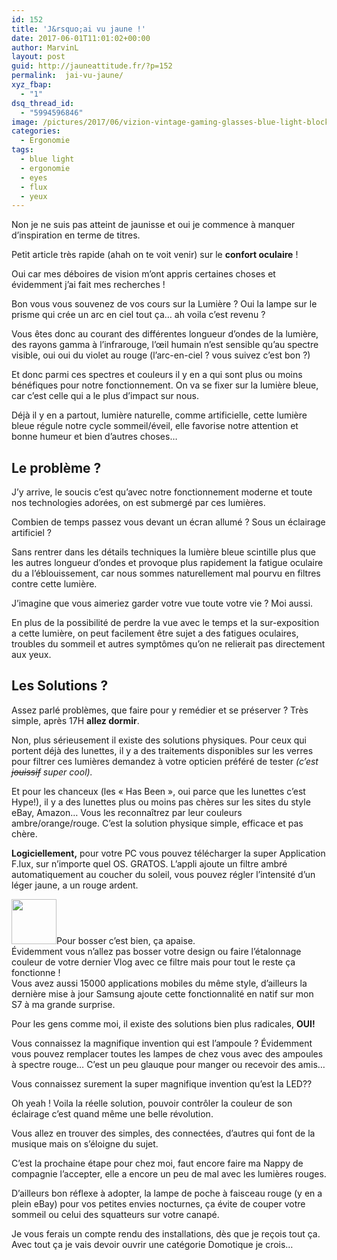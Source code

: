 ```yaml
---
id: 152
title: 'J&rsquo;ai vu jaune !'
date: 2017-06-01T11:01:02+00:00
author: MarvinL
layout: post
guid: http://jauneattitude.fr/?p=152
permalink:  jai-vu-jaune/
xyz_fbap:
  - "1"
dsq_thread_id:
  - "5994596846"
image: /pictures/2017/06/vizion-vintage-gaming-glasses-blue-light-blocking-anti-fatigue-eyewear-7_grande.jpg
categories:
  - Ergonomie
tags:
  - blue light
  - ergonomie
  - eyes
  - flux
  - yeux
---
```

Non je ne suis pas atteint de jaunisse et oui je commence à manquer d&rsquo;inspiration en terme de titres.

Petit article très rapide (ahah on te voit venir) sur le **confort oculaire** !

Oui car mes déboires de vision m&rsquo;ont appris certaines choses et évidemment j&rsquo;ai fait mes recherches !

Bon vous vous souvenez de vos cours sur la Lumière ? Oui la lampe sur le prisme qui crée un arc en ciel tout ça… ah voila c&rsquo;est revenu ?

Vous êtes donc au courant des différentes longueur d&rsquo;ondes de la lumière, des rayons gamma  à l&rsquo;infrarouge, l&rsquo;œil humain n&rsquo;est sensible qu&rsquo;au spectre visible,  oui oui du violet au rouge (l&rsquo;arc-en-ciel ? vous suivez c&rsquo;est bon ?)

Et donc parmi ces spectres et couleurs il y en a qui sont plus ou moins bénéfiques pour notre fonctionnement. On va se fixer sur la lumière bleue, car c&rsquo;est celle qui a le plus d&rsquo;impact sur nous.

Déjà il y en a partout, lumière naturelle, comme artificielle, cette lumière bleue régule notre cycle sommeil/éveil, elle favorise notre attention et bonne humeur et bien d&rsquo;autres choses…

## Le problème ?

J&rsquo;y arrive, le soucis c&rsquo;est qu&rsquo;avec notre fonctionnement moderne et toute nos technologies adorées, on est submergé par ces lumières.

Combien de temps passez vous devant un écran allumé ? Sous un éclairage artificiel ?

Sans rentrer dans les détails techniques la lumière bleue scintille plus que les autres longueur d&rsquo;ondes et provoque plus rapidement la fatigue oculaire du a l&rsquo;éblouissement, car nous sommes naturellement mal pourvu en filtres contre cette lumière.

J&rsquo;imagine que vous aimeriez garder votre vue toute votre vie ? Moi aussi.

En plus de la possibilité de perdre la vue avec le temps et la sur-exposition a cette lumière, on peut facilement être sujet a des fatigues oculaires, troubles du sommeil et autres symptômes qu&rsquo;on ne relierait pas directement aux yeux.

## Les Solutions ?

Assez parlé problèmes, que faire pour y remédier et se préserver ? Très simple, après 17H **allez dormir**.

Non, plus sérieusement il existe des solutions physiques. Pour ceux qui portent déjà des lunettes, il y a des traitements disponibles sur les verres pour filtrer ces lumières demandez à votre opticien préféré de tester _(c&rsquo;est <del>jouissif</del> super cool)._

Et pour les chanceux (les « Has Been », oui parce que les lunettes c&rsquo;est Hype!), il y a des lunettes plus ou moins pas chères sur les sites du style eBay, Amazon… Vous les reconnaîtrez par leur couleurs ambre/orange/rouge. C&rsquo;est la solution physique simple, efficace et pas chère.

**Logiciellement,** pour votre PC vous pouvez télécharger la super Application F.lux, sur n&rsquo;importe quel OS. GRATOS. L&rsquo;appli ajoute un filtre ambré automatiquement au coucher du soleil, vous pouvez régler l&rsquo;intensité d&rsquo;un léger jaune, a un rouge ardent.

<p style="text-align: left;">
  <a href="https://justgetflux.com/"><img class="aligncenter" src="https://justgetflux.com/flux-icon-sm.png" width="72" height="72" /></a>Pour bosser c&rsquo;est bien, ça apaise.<br /> Évidemment vous n&rsquo;allez pas bosser votre design ou faire l&rsquo;étalonnage couleur de votre dernier Vlog avec ce filtre mais pour tout le reste ça fonctionne !<br /> Vous avez aussi 15000 applications mobiles du même style, d&rsquo;ailleurs la dernière mise à jour Samsung ajoute cette fonctionnalité en natif sur mon S7 à ma grande surprise.
</p>

Pour les gens comme moi, il existe des solutions bien plus radicales, **OUI!**
  
Vous connaissez la magnifique invention qui est l&rsquo;ampoule ? Évidemment vous pouvez remplacer toutes les lampes de chez vous avec des ampoules à spectre rouge… C&rsquo;est un peu glauque pour manger ou recevoir des amis…
  
Vous connaissez surement la super magnifique invention qu&rsquo;est la LED??
  
Oh yeah ! Voila la réelle solution, pouvoir contrôler la couleur de son éclairage c&rsquo;est quand même une belle révolution.
  
Vous allez en trouver des simples, des connectées, d&rsquo;autres qui font de la musique mais on s&rsquo;éloigne du sujet.

C&rsquo;est la prochaine étape pour chez moi, faut encore faire ma Nappy de compagnie l&rsquo;accepter, elle a encore un peu de mal avec les lumières rouges.

D&rsquo;ailleurs bon réflexe à adopter, la lampe de poche à faisceau rouge (y en a plein eBay) pour vos petites envies nocturnes, ça évite de couper votre sommeil ou celui des squatteurs sur votre canapé.

Je vous ferais un compte rendu des installations, dès que je reçois tout ça. Avec tout ça je vais devoir ouvrir une catégorie Domotique je crois…

&nbsp;
